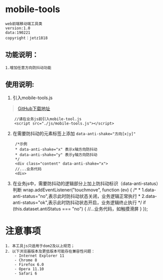 # mobile-tools
	web前端移动端工具类
	version:1.0
	data:190221
	copyright：jetz1818

## 功能说明：
	1.增加任意方向防抖动功能

## 使用说明:
1. 引入mobile-tools.js
> [GitHub下载地址](https://github.com/Jetz1818/mobile-tools)
```
	//请在业务js前引入mobile-tool.js
	<script src="./js/mobile-tools.js"></script>
```

2. 在需要防抖动的元素标签上添加 `data-anti-shake="方向[x|y]"`
	
		/*示例
		* data-anti-shake="x" 表示x轴方向防抖动
		* data-anti-shake="y" 表示y轴方向防抖动
		*/
		<div class="content" data-anti-shake="x">
		//...业务代码
		<div>
	
3. 在业务js中，需要防抖动的逻辑部分上加上防抖动标识（data-anti-status）判断
	    wrap.addEventListener("touchmove", function (ev) {
	    	/*
	    	 * 1.data-anti-status="no",表示此时防抖动状态关闭，业务逻辑正常执行
	    	 * 2.data-anti-status="ok",表示此时防抖动状态开启，业务逻辑终止执行
	    	 */
	        if (this.dataset.antiStatus === "no") {
	            //...业务代码，如触摸滑屏
	        }
	    });

# **注意事项**
	1. 本工具js只适用于dom2及以上规范；
	2. 以下浏览器版本及更低版本可能存在兼容性问题：
		- Internet Explorer 11
		- Chrome 8
		- Firefox 6.0
		- Opera 11.10
		- Safari 6
